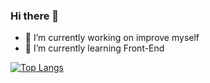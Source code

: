 ### Hi there 👋

- 🔭 I’m currently working on improve myself
- 🌱 I’m currently learning Front-End

[![Top Langs](https://github-readme-stats.vercel.app/api/top-langs/?username=labplane)](https://github.com/labplane/github-readme-stats)
<!--
**KarinPortfolio/KarinPortfolio** is a ✨ _special_ ✨ repository because its `README.md` (this file) appears on your GitHub profile.

Here are some ideas to get you started:

- 🔭 I’m currently working on improve myself
- 🌱 I’m currently learning HTML, CSS, JavaScript, React, Node
- 👯 I’m looking to collaborate on ...
- 🤔 I’m looking for help with ...
- 💬 Ask me about ...
- 📫 How to reach me: ...
- 😄 Pronouns: ...
- ⚡ Fun fact: ...
-->
